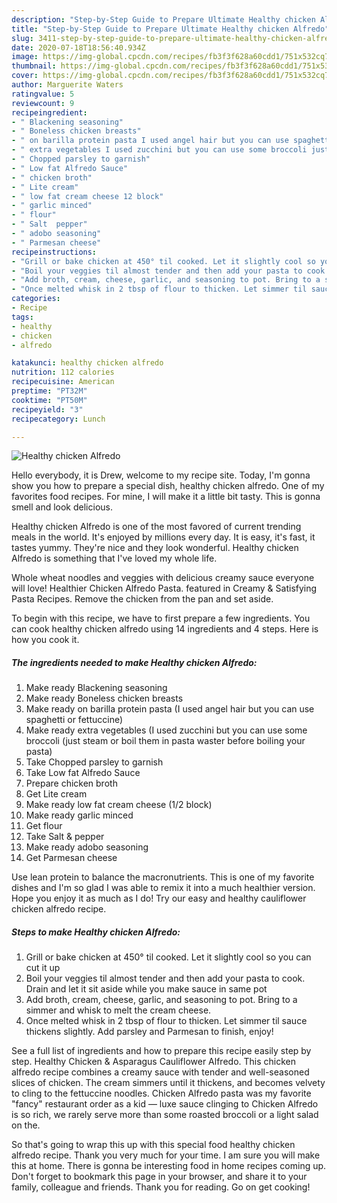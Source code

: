 ```yaml
---
description: "Step-by-Step Guide to Prepare Ultimate Healthy chicken Alfredo"
title: "Step-by-Step Guide to Prepare Ultimate Healthy chicken Alfredo"
slug: 3411-step-by-step-guide-to-prepare-ultimate-healthy-chicken-alfredo
date: 2020-07-18T18:56:40.934Z
image: https://img-global.cpcdn.com/recipes/fb3f3f628a60cdd1/751x532cq70/healthy-chicken-alfredo-recipe-main-photo.jpg
thumbnail: https://img-global.cpcdn.com/recipes/fb3f3f628a60cdd1/751x532cq70/healthy-chicken-alfredo-recipe-main-photo.jpg
cover: https://img-global.cpcdn.com/recipes/fb3f3f628a60cdd1/751x532cq70/healthy-chicken-alfredo-recipe-main-photo.jpg
author: Marguerite Waters
ratingvalue: 5
reviewcount: 9
recipeingredient:
- " Blackening seasoning"
- " Boneless chicken breasts"
- " on barilla protein pasta I used angel hair but you can use spaghetti or fettuccine"
- " extra vegetables I used zucchini but you can use some broccoli just steam or boil them in pasta waster before boiling your pasta"
- " Chopped parsley to garnish"
- " Low fat Alfredo Sauce"
- " chicken broth"
- " Lite cream"
- " low fat cream cheese 12 block"
- " garlic minced"
- " flour"
- " Salt  pepper"
- " adobo seasoning"
- " Parmesan cheese"
recipeinstructions:
- "Grill or bake chicken at 450° til cooked. Let it slightly cool so you can cut it up"
- "Boil your veggies til almost tender and then add your pasta to cook. Drain and let it sit aside while you make sauce in same pot"
- "Add broth, cream, cheese, garlic, and seasoning to pot. Bring to a simmer and whisk to melt the cream cheese."
- "Once melted whisk in 2 tbsp of flour to thicken. Let simmer til sauce thickens slightly. Add parsley and Parmesan to finish, enjoy!"
categories:
- Recipe
tags:
- healthy
- chicken
- alfredo

katakunci: healthy chicken alfredo 
nutrition: 112 calories
recipecuisine: American
preptime: "PT32M"
cooktime: "PT50M"
recipeyield: "3"
recipecategory: Lunch

---
```



![Healthy chicken Alfredo](https://img-global.cpcdn.com/recipes/fb3f3f628a60cdd1/751x532cq70/healthy-chicken-alfredo-recipe-main-photo.jpg)

Hello everybody, it is Drew, welcome to my recipe site. Today, I'm gonna show you how to prepare a special dish, healthy chicken alfredo. One of my favorites food recipes. For mine, I will make it a little bit tasty. This is gonna smell and look delicious.

Healthy chicken Alfredo is one of the most favored of current trending meals in the world. It's enjoyed by millions every day. It is easy, it's fast, it tastes yummy. They're nice and they look wonderful. Healthy chicken Alfredo is something that I've loved my whole life.

Whole wheat noodles and veggies with delicious creamy sauce everyone will love! Healthier Chicken Alfredo Pasta. featured in Creamy &amp; Satisfying Pasta Recipes. Remove the chicken from the pan and set aside.


To begin with this recipe, we have to first prepare a few ingredients. You can cook healthy chicken alfredo using 14 ingredients and 4 steps. Here is how you cook it.

<!--inarticleads1-->

##### The ingredients needed to make Healthy chicken Alfredo:

1. Make ready  Blackening seasoning
1. Make ready  Boneless chicken breasts
1. Make ready  on barilla protein pasta (I used angel hair but you can use spaghetti or fettuccine)
1. Make ready  extra vegetables (I used zucchini but you can use some broccoli (just steam or boil them in pasta waster before boiling your pasta)
1. Take  Chopped parsley to garnish
1. Take  Low fat Alfredo Sauce
1. Prepare  chicken broth
1. Get  Lite cream
1. Make ready  low fat cream cheese (1/2 block)
1. Make ready  garlic minced
1. Get  flour
1. Take  Salt &amp; pepper
1. Make ready  adobo seasoning
1. Get  Parmesan cheese


Use lean protein to balance the macronutrients. This is one of my favorite dishes and I&#39;m so glad I was able to remix it into a much healthier version. Hope you enjoy it as much as I do! Try our easy and healthy cauliflower chicken alfredo recipe. 

<!--inarticleads2-->

##### Steps to make Healthy chicken Alfredo:

1. Grill or bake chicken at 450° til cooked. Let it slightly cool so you can cut it up
1. Boil your veggies til almost tender and then add your pasta to cook. Drain and let it sit aside while you make sauce in same pot
1. Add broth, cream, cheese, garlic, and seasoning to pot. Bring to a simmer and whisk to melt the cream cheese.
1. Once melted whisk in 2 tbsp of flour to thicken. Let simmer til sauce thickens slightly. Add parsley and Parmesan to finish, enjoy!


See a full list of ingredients and how to prepare this recipe easily step by step. Healthy Chicken &amp; Asparagus Cauliflower Alfredo. This chicken alfredo recipe combines a creamy sauce with tender and well-seasoned slices of chicken. The cream simmers until it thickens, and becomes velvety to cling to the fettuccine noodles. Chicken Alfredo pasta was my favorite &#34;fancy&#34; restaurant order as a kid — luxe sauce clinging to Chicken Alfredo is so rich, we rarely serve more than some roasted broccoli or a light salad on the. 

So that's going to wrap this up with this special food healthy chicken alfredo recipe. Thank you very much for your time. I am sure you will make this at home. There is gonna be interesting food in home recipes coming up. Don't forget to bookmark this page in your browser, and share it to your family, colleague and friends. Thank you for reading. Go on get cooking!
